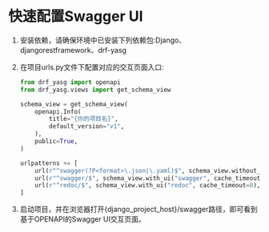 # 快速配置Swagger UI

1. 安装依赖，请确保环境中已安装下列依赖包:Django、djangorestframework、drf-yasg

2. 在项目urls.py文件下配置对应的交互页面入口:
    ``` python
    from drf_yasg import openapi
    from drf_yasg.views import get_schema_view

    schema_view = get_schema_view(
        openapi.Info(
            title="{你的项目名}",
            default_version="v1",
        ),
        public=True,
    )

    urlpatterns += [
        url(r"^swagger(?P<format>\.json|\.yaml)$", schema_view.without_ui(cache_timeout=0), name="schema-json"),
        url(r"^swagger/$", schema_view.with_ui("swagger", cache_timeout=0), name="schema-swagger-ui"),
        url(r"^redoc/$", schema_view.with_ui("redoc", cache_timeout=0), name="schema-redoc"),
    ]
    ```

3. 启动项目，并在浏览器打开{django_project_host}/swagger路径，即可看到基于OPENAPI的Swagger UI交互页面。